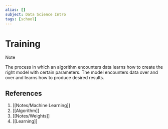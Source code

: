 ```yaml
---
alias: []
subject: Data Science Intro
tags: [school]
---
```

# Training

> [!note]
The process in which an algorithm encounters data learns how to create the right model with certain parameters. The model encounters data over and over and learns how to produce desired results.

## References
1. [[Notes/Machine Learning]]
2. [[Algorithm]]
3. [[Notes/Weights]]
4. [[Learning]]